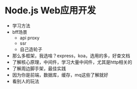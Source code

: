 
# Node.js Web应用开发

- 学习方法
- bff场景
    - api proxy
    - ssr
    - 自己造轮子
- 那么多框架，我选啥？express，koa，选用的多，好查文档
- 了解核心原理，中间件，学习大量中间件，尤其是http相关的
- 了解周边脚手架，最佳实践
- 因为你是前端，数据库，缓存，mq这些了解就好
- 看别人的玩法

